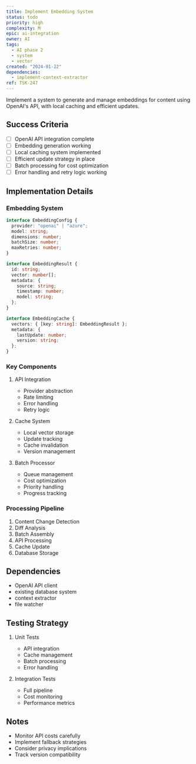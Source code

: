 ```yaml
---
title: Implement Embedding System
status: todo
priority: high
complexity: M
epic: ai-integration
owner: AI
tags:
  - AI phase 2
  - system
  - vector
created: "2024-01-22"
dependencies:
  - implement-context-extractor
ref: TSK-247
---
```


Implement a system to generate and manage embeddings for content using OpenAI's API, with local caching and efficient updates.

## Success Criteria

- [ ] OpenAI API integration complete
- [ ] Embedding generation working
- [ ] Local caching system implemented
- [ ] Efficient update strategy in place
- [ ] Batch processing for cost optimization
- [ ] Error handling and retry logic working

## Implementation Details

### Embedding System

```typescript
interface EmbeddingConfig {
  provider: "openai" | "azure";
  model: string;
  dimensions: number;
  batchSize: number;
  maxRetries: number;
}

interface EmbeddingResult {
  id: string;
  vector: number[];
  metadata: {
    source: string;
    timestamp: number;
    model: string;
  };
}

interface EmbeddingCache {
  vectors: { [key: string]: EmbeddingResult };
  metadata: {
    lastUpdate: number;
    version: string;
  };
}
```

### Key Components

1. API Integration

   - Provider abstraction
   - Rate limiting
   - Error handling
   - Retry logic

2. Cache System

   - Local vector storage
   - Update tracking
   - Cache invalidation
   - Version management

3. Batch Processor
   - Queue management
   - Cost optimization
   - Priority handling
   - Progress tracking

### Processing Pipeline

1. Content Change Detection
2. Diff Analysis
3. Batch Assembly
4. API Processing
5. Cache Update
6. Database Storage

## Dependencies

- OpenAI API client
- existing database system
- context extractor
- file watcher

## Testing Strategy

1. Unit Tests

   - API integration
   - Cache management
   - Batch processing
   - Error handling

2. Integration Tests
   - Full pipeline
   - Cost monitoring
   - Performance metrics

## Notes

- Monitor API costs carefully
- Implement fallback strategies
- Consider privacy implications
- Track version compatibility

